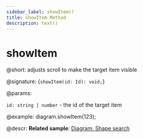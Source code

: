 ```yaml
---
sidebar_label: showItem()
title: showItem Method
description: text()
---
```


# showItem

@short: adjusts scroll to make the target item visible

@signature: {`showItem(id: Id): void;`}

@params:

`id: string | number` - the id of the target item

@example:
diagram.showItem(123);

@descr:
**Related sample**: [Diagram. Shape search](https://snippet.dhtmlx.com/d7kvzq4r)
